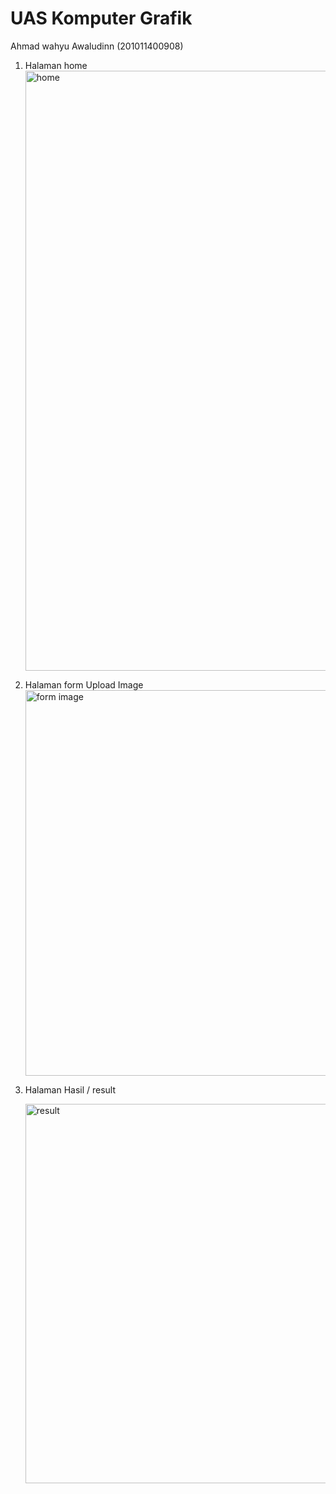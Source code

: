 # UAS Komputer Grafik
Ahmad wahyu Awaludinn (201011400908)


1. Halaman home
   <img width="960" alt="home" src="https://github.com/kwul0208/Uas-Komputer-Grafik/assets/73464576/27e3d49b-7ebd-4005-af72-17ccea37b6f4">

2. Halaman form Upload Image
   <img width="617" alt="form image" src="https://github.com/kwul0208/Uas-Komputer-Grafik/assets/73464576/0b2aa909-c9b8-4776-a679-43cd2208e3e0">

3. Halaman Hasil / result
   
   <img width="607" alt="result" src="https://github.com/kwul0208/Uas-Komputer-Grafik/assets/73464576/ef8dfa04-740d-4cf9-8cb0-6da3b41073ad">


     







